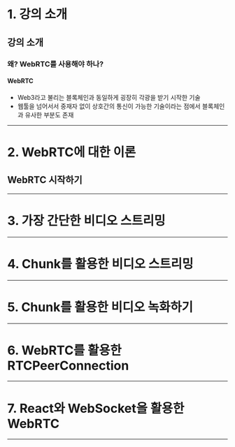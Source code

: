# 1. 강의 소개
## 강의 소개
### 왜? WebRTC를 사용해야 하나?
#### WebRTC
- Web3라고 불리는 블록체인과 동일하게 굉장히 각광을 받기 시작한 기술
- 웹툴을 넘어서서 중재자 없이 상호간의 통신이 가능한 기술이라는 점에서 블록체인과 유사한 부분도 존재
****
# 2. WebRTC에 대한 이론
## WebRTC 시작하기
****
# 3. 가장 간단한 비디오 스트리밍

****
# 4. Chunk를 활용한 비디오 스트리밍

****
# 5. Chunk를 활용한 비디오 녹화하기

****
# 6. WebRTC를 활용한 RTCPeerConnection

****
# 7. React와 WebSocket을 활용한 WebRTC

****